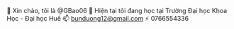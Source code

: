 👋 Xin chào, tôi là @GBao06
🌱 Hiện tại tôi đang học tại Trường Đại học Khoa Học - Đại học Huế
📫 bunduong12@gmail.com 
⚡ 0766554336

<!---
GBao06/GBao06 is a ✨ special ✨ repository because its `README.md` (this file) appears on your GitHub profile.
You can click the Preview link to take a look at your changes.
--->
